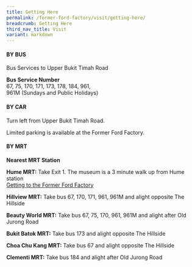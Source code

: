 ```yaml
---
title: Getting Here
permalink: /former-ford-factory/visit/getting-here/
breadcrumb: Getting Here
third_nav_title: Visit
variant: markdown
---
```

#### BY BUS

Bus Services to Upper Bukit Timah Road

**Bus Service Number**<br>
67, 75, 170, 171, 173, 178, 184, 961,<br> 961M (Sundays and Public Holidays)



#### BY CAR

Turn left from Upper Bukit Timah Road.

Limited parking is available at the Former Ford Factory.



#### BY MRT

**Nearest MRT Station**

**Hume MRT:**
Take Exit 1. The museum is a 3 minute walk up from Hume station<br>
[Getting to the Former Ford Factory](https://www.tiktok.com/@nlbsg/video/7490902613580451127?_r=1&amp;_t=ZS-8wCVbHVqocS)

**Hillview MRT:**
Take bus 67, 170, 171, 961, 961M and alight opposite The Hillside

**Beauty World MRT:**
Take bus 67, 75, 170, 961, 961M and alight after Old Jurong Road

**Bukit Batok MRT:**
Take bus 173 and alight opposite The Hillside

**Choa Chu Kang MRT:**
Take bus 67 and alight opposite The Hillside

**Clementi MRT:**
Take bus 184 and alight after Old Jurong Road